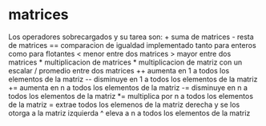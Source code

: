 # matrices
Los operadores sobrecargados y su tarea son:
    +   suma de matrices
    -   resta de matrices
    ==  comparacion de igualdad implementado tanto para enteros como para flotantes
    <   menor entre dos matrices
    >   mayor entre dos matrices
    *   multiplicacion de matrices
    *   multiplicacion de matriz con un escalar
    /   promedio entre dos matrices
    ++  aumenta en 1 a todos los elementos de la matriz
    --  disminuye en 1 a todos los elementos de la matriz
    +=  aumenta en n a todos los elementos de la matriz
    -=  disminuye en n a todos los elementos de la matriz
    *=  multiplica por n a todos los elementos de la matriz
    =   extrae todos los elemenos de la matriz derecha y se los otorga a la matriz izquierda
    ^   eleva a n a todos los elementos de la matriz
